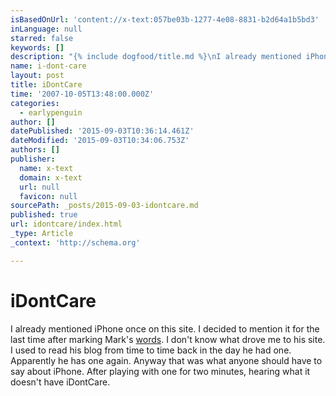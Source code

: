 ```yaml
---
isBasedOnUrl: 'content://x-text:057be03b-1277-4e08-8831-b2d64a1b5bd3'
inLanguage: null
starred: false
keywords: []
description: "{% include dogfood/title.md %}\nI already mentioned iPhone once on this site. I decided to mention it \nfor the last time after marking Mark&#39;s\nwords.\nI don&#3"
name: i-dont-care
layout: post
title: iDontCare
time: '2007-10-05T13:48:00.000Z'
categories:
  - earlypenguin
author: []
datePublished: '2015-09-03T10:36:14.461Z'
dateModified: '2015-09-03T10:34:06.753Z'
authors: []
publisher:
  name: x-text
  domain: x-text
  url: null
  favicon: null
sourcePath: _posts/2015-09-03-idontcare.md
published: true
url: idontcare/index.html
_type: Article
_context: 'http://schema.org'

---
```

# iDontCare

I already mentioned iPhone once on this site. I decided to mention it 
for the last time after marking Mark's
[words][0].
I don't know what drove me to his site. I used to read his blog from
time to time back in the day he had one. Apparently he has one again.
Anyway that was what anyone should have to say about iPhone. After
playing with one for two minutes, hearing what it doesn't have
iDontCare.

[0]: http://diveintomark.org/archives/2007/10/04/if-wishes-were-iphones